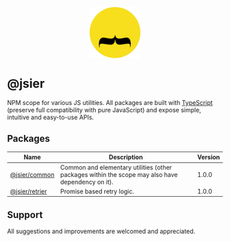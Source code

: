 
<p align="center">
	<img src="logo.jpg" width="120" height="120" alt="jsier"/>
</p>

# @jsier
NPM scope for various JS utilities. All packages are built with [TypeScript](http://www.typescriptlang.org/) (preserve full compatibility with pure JavaScript) and expose simple, intuitive and easy-to-use APIs.


## Packages
Name | Description | Version
--- | --- | --- 
[@jsier/common](https://github.com/seidme/jsier/tree/master/common)| Common and elementary utilities (other packages within the scope may also have dependency on it). |  1.0.0
[@jsier/retrier](https://github.com/seidme/jsier/tree/master/retrier) | Promise based retry logic. | 1.0.0


## Support
All suggestions and improvements are welcomed and appreciated.
